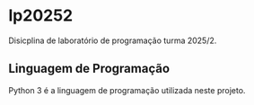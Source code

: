 # lp20252
Disicplina de laboratório de programação turma 2025/2.

## Linguagem de Programação
Python 3 é a linguagem de programação utilizada neste projeto.
